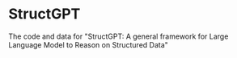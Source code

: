 # StructGPT
The code and data for "StructGPT: A general framework for Large Language Model to Reason on Structured Data"
